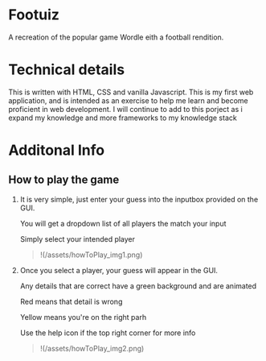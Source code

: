 # Footuiz

A recreation of the popular game Wordle eith a football rendition.

# Technical details

This is written with HTML, CSS and vanilla Javascript. This is my first web application, and is intended as an exercise to help me learn and become proficient in web development. I will continue to add to this porject as i expand my knowledge and more frameworks to my knowledge stack

# Additonal Info

## How to play the game

1.  It is very simple, just enter your guess into the inputbox provided on the GUI.

    You will get a dropdown list of all players the match your input

    Simply select your intended player

    > !(/assets/howToPlay_img1.png)

2.  Once you select a player, your guess will appear in the GUI.

    Any details that are correct have a green background and are animated

    Red means that detail is wrong

    Yellow means you're on the right parh

    Use the help icon if the top right corner for more info

    > !(/assets/howToPlay_img2.png)
